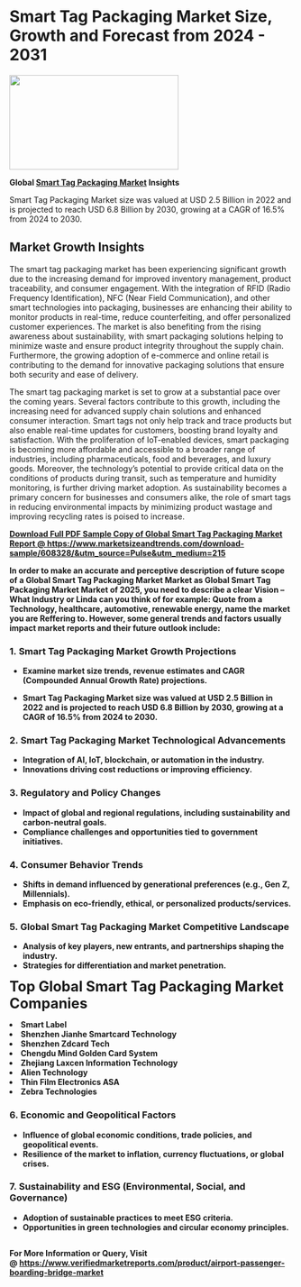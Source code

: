 <H1>Smart Tag Packaging Market Size, Growth and Forecast from 2024 - 2031</H1><img class="aligncenter size-medium wp-image-584254" src="https://thirdeyenews.in/wp-content/uploads/2024/09/Global-Market-Research-300x168.jpeg" alt="" width="300" height="168" /><p><strong>Global&nbsp;<a href="https://www.marketsizeandtrends.com/download-sample/608328/&amp;utm_source=Pulse&amp;utm_medium=215">Smart Tag Packaging Market</a> Insights</strong></p><p>Smart Tag Packaging Market size was valued at USD 2.5 Billion in 2022 and is projected to reach USD 6.8 Billion by 2030, growing at a CAGR of 16.5% from 2024 to 2030.</p><p><h2>Market Growth Insights</h2> <p>The smart tag packaging market has been experiencing significant growth due to the increasing demand for improved inventory management, product traceability, and consumer engagement. With the integration of RFID (Radio Frequency Identification), NFC (Near Field Communication), and other smart technologies into packaging, businesses are enhancing their ability to monitor products in real-time, reduce counterfeiting, and offer personalized customer experiences. The market is also benefiting from the rising awareness about sustainability, with smart packaging solutions helping to minimize waste and ensure product integrity throughout the supply chain. Furthermore, the growing adoption of e-commerce and online retail is contributing to the demand for innovative packaging solutions that ensure both security and ease of delivery.</p> <p><strong><a href="#"></a></strong></p> <p>The smart tag packaging market is set to grow at a substantial pace over the coming years. Several factors contribute to this growth, including the increasing need for advanced supply chain solutions and enhanced consumer interaction. Smart tags not only help track and trace products but also enable real-time updates for customers, boosting brand loyalty and satisfaction. With the proliferation of IoT-enabled devices, smart packaging is becoming more affordable and accessible to a broader range of industries, including pharmaceuticals, food and beverages, and luxury goods. Moreover, the technology’s potential to provide critical data on the conditions of products during transit, such as temperature and humidity monitoring, is further driving market adoption. As sustainability becomes a primary concern for businesses and consumers alike, the role of smart tags in reducing environmental impacts by minimizing product wastage and improving recycling rates is poised to increase. <p><strong><a href="#"></p><p><span class=""><strong>Download Full PDF Sample Copy of Global Smart Tag Packaging Market Report</strong> @ <a href="https://www.marketsizeandtrends.com/download-sample/608328/&amp;utm_source=Pulse&amp;utm_medium=215" target="_blank">https://www.marketsizeandtrends.com/download-sample/608328/&amp;utm_source=Pulse&amp;utm_medium=215</a></span></p><p>In order to make an accurate and perceptive description of future scope of a Global&nbsp;Smart Tag Packaging Market Market as Global&nbsp;Smart Tag Packaging Market Market of 2025, you need to describe a clear Vision &ndash; What Industry or Linda can you think of for example: Quote from a Technology, healthcare, automotive, renewable energy, name the market you are Reffering to. However, some general trends and factors usually impact market reports and their future outlook include:</p><h3>1.&nbsp;<strong>Smart Tag Packaging Market Growth Projections</strong></h3><ul><li>Examine market size trends, revenue estimates and CAGR (Compounded Annual Growth Rate) projections.</li><li><p>Smart Tag Packaging Market size was valued at USD 2.5 Billion in 2022 and is projected to reach USD 6.8 Billion by 2030, growing at a CAGR of 16.5% from 2024 to 2030.</p></li></ul><h3>2.&nbsp;<strong>Smart Tag Packaging Market Technological Advancements</strong></h3><ul><li>Integration of AI, IoT, blockchain, or automation in the industry.</li><li>Innovations driving cost reductions or improving efficiency.</li></ul><h3>3.&nbsp;<strong>Regulatory and Policy Changes</strong></h3><ul><li>Impact of global and regional regulations, including sustainability and carbon-neutral goals.</li><li>Compliance challenges and opportunities tied to government initiatives.</li></ul><h3>4.&nbsp;<strong>Consumer Behavior Trends</strong></h3><ul><li>Shifts in demand influenced by generational preferences (e.g., Gen Z, Millennials).</li><li>Emphasis on eco-friendly, ethical, or personalized products/services.</li></ul><h3>5.&nbsp;<strong>Global Smart Tag Packaging Market Competitive Landscape</strong></h3><ul><li>Analysis of key players, new entrants, and partnerships shaping the industry.</li><li>Strategies for differentiation and market penetration.</li></ul><p data-pm-slice="1 1 []"><span style="color: inherit; font-family: inherit; font-size: 25px;">Top Global Smart Tag Packaging Market Companies</span></p><div class="" data-test-id=""><p><li>Smart Label</li><li> Shenzhen Jianhe Smartcard Technology</li><li> Shenzhen Zdcard Tech</li><li> Chengdu Mind Golden Card System</li><li> Zhejiang Laxcen Information Technology</li><li> Alien Technology</li><li> Thin Film Electronics ASA</li><li> Zebra Technologies</li></p></div><h3>6.&nbsp;<strong>Economic and Geopolitical Factors</strong></h3><ul><li>Influence of global economic conditions, trade policies, and geopolitical events.</li><li>Resilience of the market to inflation, currency fluctuations, or global crises.</li></ul><h3>7.&nbsp;<strong>Sustainability and ESG (Environmental, Social, and Governance)</strong></h3><ul><li>Adoption of sustainable practices to meet ESG criteria.</li><li>Opportunities in green technologies and circular economy principles.</li></ul><h2><strong style="font-size: 14px;">For More Information or Query, Visit @&nbsp;</strong><a style="background-color: #ffffff; font-size: 14px;" href="https://www.marketsizeandtrends.com/report/smart-tag-packaging-market/" target="_blank">https://www.verifiedmarketreports.com/product/airport-passenger-boarding-bridge-market</a></h2>
